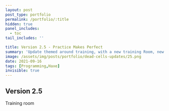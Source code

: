 ```yaml
---
layout: post
post_type: portfolio
permalink: /portfolio/:title
hidden: true
panel_includes:
  - toc
tail_includes: ''

title: Version 2.5 - Practice Makes Perfect
summary: 'Update themed around training, with a new training Room, new items to make runs easier, a world map...'
image: /assets/img/posts/portfolio/dead-cells-updates/25.png
date: 2021-09-16
tags: [Programming,Haxe]
invisible: true
---
```


## Version 2.5

Training room